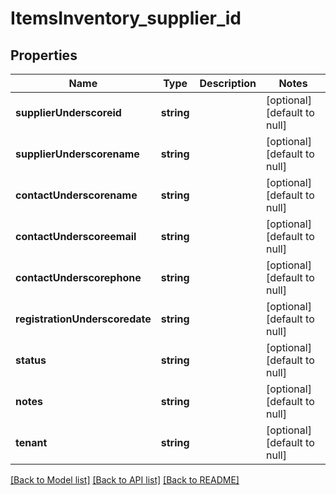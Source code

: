 # ItemsInventory_supplier_id

## Properties
Name | Type | Description | Notes
------------ | ------------- | ------------- | -------------
**supplierUnderscoreid** | **string** |  | [optional] [default to null]
**supplierUnderscorename** | **string** |  | [optional] [default to null]
**contactUnderscorename** | **string** |  | [optional] [default to null]
**contactUnderscoreemail** | **string** |  | [optional] [default to null]
**contactUnderscorephone** | **string** |  | [optional] [default to null]
**registrationUnderscoredate** | **string** |  | [optional] [default to null]
**status** | **string** |  | [optional] [default to null]
**notes** | **string** |  | [optional] [default to null]
**tenant** | **string** |  | [optional] [default to null]

[[Back to Model list]](../README.md#documentation-for-models) [[Back to API list]](../README.md#documentation-for-api-endpoints) [[Back to README]](../README.md)


